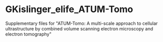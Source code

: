 # GKislinger_elife_ATUM-Tomo
Supplementary files for "ATUM-Tomo: A multi-scale approach to cellular ultrastructure by combined volume scanning electron microscopy and electron tomography" 

